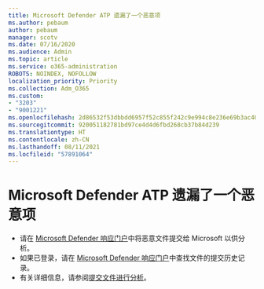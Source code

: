 ```yaml
---
title: Microsoft Defender ATP 遗漏了一个恶意项
ms.author: pebaum
author: pebaum
manager: scotv
ms.date: 07/16/2020
ms.audience: Admin
ms.topic: article
ms.service: o365-administration
ROBOTS: NOINDEX, NOFOLLOW
localization_priority: Priority
ms.collection: Adm_O365
ms.custom:
- "3203"
- "9001221"
ms.openlocfilehash: 2d86532f53dbbdd6957f52c855f242c9e994c8e236e69b3ac40800e4bce97d85
ms.sourcegitcommit: 920051182781bd97ce4d4d6fbd268cb37b84d239
ms.translationtype: HT
ms.contentlocale: zh-CN
ms.lasthandoff: 08/11/2021
ms.locfileid: "57891064"
---
```

# <a name="microsoft-defender-atp-missed-a-malicious-item"></a>Microsoft Defender ATP 遗漏了一个恶意项

- 请在 [Microsoft Defender 响应门户](https://www.microsoft.com/wdsi/filesubmission/)中将恶意文件提交给 Microsoft 以供分析。 
- 如果已登录，请在 [Microsoft Defender 响应门户](https://www.microsoft.com/wdsi/submissionhistory)中查找文件的提交历史记录。
- 有关详细信息，请参阅[提交文件进行分析](https://docs.microsoft.com/windows/security/threat-protection/intelligence/submission-guide)。